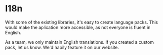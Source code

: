 # I18n

With some of the existing libraries, it's easy to create language packs. This would make the aplication more accessible, as not everyone is fluent in English.

As a team, we only maintain English translations. If you created a custom pack, let us know. We'd hapily feature it on our website.
